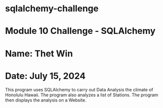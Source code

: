 # sqlalchemy-challenge

# Module 10 Challenge - SQLAlchemy
# Name: Thet Win
# Date: July 15, 2024

 This program uses SQLAlchemy to carry out Data Analysis the climate of Honolulu Hawaii.
 The program also analyzes a list of Stations.
 The program then displays the analysis on a Website.

